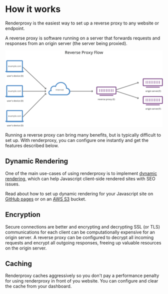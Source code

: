# How it works

Renderproxy is the easiest way to set up a reverse proxy to any website or endpoint.

A reverse proxy is software running on a server that forwards requests and responses from an origin server (the server being proxied).

![reverse proxy](images/reverse-proxy-flow.svg)

Running a reverse proxy can bring many benefits, but is typically difficult to set up. With renderproxy, you can configure one instantly and get the features described below.

## Dynamic Rendering

One of the main use-cases of using renderproxy is to implement [dynamic rendering](https://webmasters.googleblog.com/2019/01/dynamic-rendering-with-rendertron.html), which can help Javascript client-side rendered sites with SEO issues.

Read about how to set up dynamic rendering for your Javascript site on [GitHub pages](/blog/dynamic-rendering-with-git-hub-pages) or on an [AWS S3](/blog/dynamic-rendering-with-s3) bucket.

## Encryption

Secure connections are better and encrypting and decrypting SSL (or TLS) communications for each client can be computationally expensive for an origin server. A reverse proxy can be configured to decrypt all incoming requests and encrypt all outgoing responses, freeing up valuable resources on the origin server.

## Caching

Renderproxy caches aggressively so you don't pay a performance penalty for using renderproxy in front of you website. You can configure and clear the cache from your dashboard.
